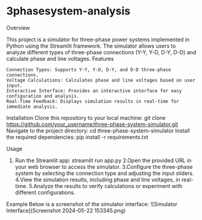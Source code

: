 # 3phasesystem-analysis
Overview

This project is a simulator for three-phase power systems implemented in Python using the Streamlit framework. The simulator allows users to analyze different types of three-phase connections (Y-Y, Y-D, D-Y, D-D) and calculate phase and line voltages.
Features

    Connection Types: Supports Y-Y, Y-D, D-Y, and D-D three-phase connections.
    Voltage Calculations: Calculates phase and line voltages based on user input.
    Interactive Interface: Provides an interactive interface for easy configuration and analysis.
    Real-Time Feedback: Displays simulation results in real-time for immediate analysis.

Installation
Clone this repository to your local machine:
git clone https://github.com/your_username/three-phase-system-simulator.git
Navigate to the project directory:
cd three-phase-system-simulator
Install the required dependencies:   pip install -r requirements.txt

Usage
1. Run the Streamlit app:
 streamlit run app.py
2.Open the provided URL in your web browser to access the simulator.
3.Configure the three-phase system by selecting the connection type and adjusting the input sliders.
4.View the simulation results, including phase and line voltages, in real-time.
5.Analyze the results to verify calculations or experiment with different configurations.

Example
Below is a screenshot of the simulator interface:
![Simulator Interface](Screenshot 2024-05-22 153345.png)
